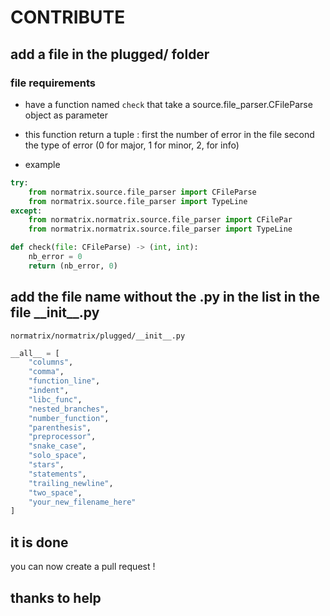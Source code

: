 # CONTRIBUTE

## add a file in the plugged/ folder

### file requirements
-   have a function named `check` that take a source.file\_parser.CFileParse object
as parameter

-   this function return a tuple :
first the number of error in the file
second the type of error (0 for major, 1 for minor, 2, for info)

-   example
```py
try:
    from normatrix.source.file_parser import CFileParse
    from normatrix.source.file_parser import TypeLine
except:
    from normatrix.normatrix.source.file_parser import CFilePar
    from normatrix.normatrix.source.file_parser import TypeLine

def check(file: CFileParse) -> (int, int):
    nb_error = 0
    return (nb_error, 0) 
```

## add the file name without the .py in the list in the file \_\_init\_\_.py
`normatrix/normatrix/plugged/__init__.py`
```py
__all__ = [
    "columns",
    "comma",
    "function_line",
    "indent",
    "libc_func",
    "nested_branches",
    "number_function",
    "parenthesis",
    "preprocessor",
    "snake_case",
    "solo_space",
    "stars",
    "statements",
    "trailing_newline",
    "two_space",
    "your_new_filename_here"
]
```

## it is done
you can now create a pull request !

## thanks to help
